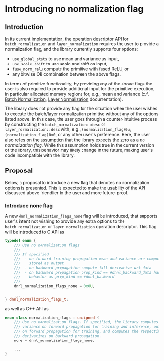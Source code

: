 # Introducing no normalization flag

## Introduction

In its current implementation, the operation descriptor API for
`batch_normalization` and `layer_normalization` requires the user to provide a
normalization flag, and the library currently supports four options:

- `use_global_stats` to use mean and variance as input,
- `use_scale_shift` to use scale and shift as input,
- `fuse_norm_relu` compute the primitive with fused ReLU, or
- any bitwise OR combination between the above flags.

In terms of primitive functionality, by providing any of the above flags the
user is also required to provide additional input for the primitive execution,
in particular allocated memory regions for, e.g., mean and variance (c.f. [Batch
Normalization](https://intel.github.io/mkl-dnn/dev_guide_batch_normalization.html),
[Layer
Normalization](https://intel.github.io/mkl-dnn/dev_guide_layer_normalization.html)
documentation).

The library does not provide any flag for the situation when the user wishes to
execute the batch/layer normalization primitive without any of the options
listed above. In this case, the user goes through a counter-intuitive process by
constructing the `batch_normalization::desc` or `layer_normalization::desc`
with, e.g., `(normalization_flag)0u`, `(normalization_flag)0x0`, or any other
user's preference. Here, the user also relies on the assumption that the library
expects the zero as a *no normalization flag*. While this assumption holds true
in the current version of the library, this behavior may likely change in the
future, making user's code incompatible with the library.



## Proposal

Below, a proposal to introduce a new flag that denotes no normalization options
is presented. This is expected to make the usability of the API discussed above
friendlier to the user and more future-proof.

### Introduce none flag

A new `dnnl_normalization_flags_none` flag will be introduced, that supports
user's intent not wishing to provide any extra options to the
`batch_normalization` or `layer_normalization` operation descriptor. This flag
will be introduced to C API as

~~~cpp
typedef enum {
    /// Use no normalization flags
    ///
    /// If specified
    ///  - on forward training propagation mean and variance are computed and
    ///    stored as output
    ///  - on backward propagation compute full derivative wrt data
    ///  - on backward propagation prop_kind == #dnnl_backward_data has the same
    ///    behavior as prop_kind == #dnnl_backward
    ///
    dnnl_normalization_flags_none = 0x0U,

    ...
} dnnl_normalization_flags_t;
~~~

as well as C++ API as
~~~cpp
enum class normalization_flags : unsigned {
    /// Use no normalization flags. If specified, the library computes mean and
    /// variance on forward propagation for training and inference, outputs them
    /// on forward propagation for training, and computes the respective
    /// derivatives on backward propagation.
    none = dnnl_normalization_flags_none,

    ...
}
~~~
